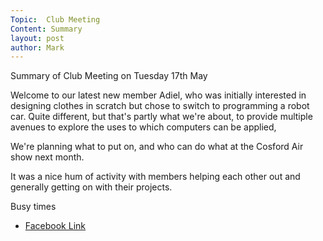 ```yaml
---
Topic:  Club Meeting
Content: Summary
layout: post
author: Mark
---
```

Summary of Club Meeting on Tuesday 17th May

Welcome to our latest new member Adiel, who was initially interested in designing clothes in scratch but chose to switch to programming a robot car. Quite different, but that's partly what we're about, to provide multiple avenues to explore the uses to which computers can be applied,

We're planning what to put on, and who can do what at the Cosford  Air show next month.

It was a nice hum of activity with members helping each other out and generally getting on with their projects.

Busy times



* [Facebook Link](https://www.facebook.com/1481985248595237/posts/4879475885512806/)


